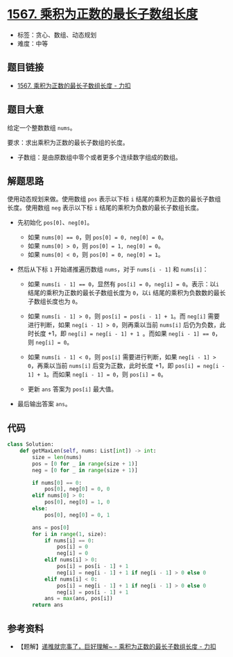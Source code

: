 # [1567. 乘积为正数的最长子数组长度](https://leetcode.cn/problems/maximum-length-of-subarray-with-positive-product/)

- 标签：贪心、数组、动态规划
- 难度：中等

## 题目链接

- [1567. 乘积为正数的最长子数组长度 - 力扣](https://leetcode.cn/problems/maximum-length-of-subarray-with-positive-product/)

## 题目大意

给定一个整数数组 `nums`。

要求：求出乘积为正数的最长子数组的长度。

- 子数组：是由原数组中零个或者更多个连续数字组成的数组。

## 解题思路

使用动态规划来做。使用数组 `pos` 表示以下标 `i` 结尾的乘积为正数的最长子数组长度。使用数组 `neg` 表示以下标 `i` 结尾的乘积为负数的最长子数组长度。

- 先初始化 `pos[0]`、`neg[0]`。
  - 如果 `nums[0] == 0`，则 `pos[0] = 0, neg[0] = 0`。
  - 如果 `nums[0] > 0`，则 `pos[0] = 1, neg[0] = 0`。
  - 如果 `nums[0] < 0`，则 `pos[0] = 0, neg[0] = 1`。

- 然后从下标 `1` 开始递推遍历数组 `nums`，对于 `nums[i - 1]` 和 `nums[i]`：

  - 如果 `nums[i - 1] == 0`，显然有 `pos[i] = 0`，`neg[i] = 0`。表示：以`i` 结尾的乘积为正数的最长子数组长度为 `0`，以`i` 结尾的乘积为负数数的最长子数组长度也为 `0`。

  - 如果 `nums[i - 1] > 0`，则 `pos[i] = pos[i - 1] + 1`。而 `neg[i]` 需要进行判断，如果 `neg[i - 1] > 0`，则再乘以当前 `nums[i]` 后仍为负数，此时长度 +1，即 `neg[i] = neg[i - 1] + 1 `。而如果 `neg[i - 1] == 0`，则 `neg[i] = 0`。

  - 如果 `nums[i - 1] < 0`，则 `pos[i]` 需要进行判断，如果 `neg[i - 1] > 0`，再乘以当前 `nums[i]` 后变为正数，此时长度 +1，即 `pos[i] = neg[i - 1] + 1`。而如果 `neg[i - 1] = 0`，则 `pos[i] = 0`。
  - 更新 `ans` 答案为 `pos[i]` 最大值。

- 最后输出答案 `ans`。

## 代码

```python
class Solution:
    def getMaxLen(self, nums: List[int]) -> int:
        size = len(nums)
        pos = [0 for _ in range(size + 1)]
        neg = [0 for _ in range(size + 1)]

        if nums[0] == 0:
            pos[0], neg[0] = 0, 0
        elif nums[0] > 0:
            pos[0], neg[0] = 1, 0
        else:
            pos[0], neg[0] = 0, 1

        ans = pos[0]
        for i in range(1, size):
            if nums[i] == 0:
                pos[i] = 0
                neg[i] = 0
            elif nums[i] > 0:
                pos[i] = pos[i - 1] + 1
                neg[i] = neg[i - 1] + 1 if neg[i - 1] > 0 else 0
            elif nums[i] < 0:
                pos[i] = neg[i - 1] + 1 if neg[i - 1] > 0 else 0
                neg[i] = pos[i - 1] + 1
            ans = max(ans, pos[i])
        return ans
```

## 参考资料

- 【题解】[递推就完事了，巨好理解~ - 乘积为正数的最长子数组长度 - 力扣](https://leetcode.cn/problems/maximum-length-of-subarray-with-positive-product/solution/di-tui-jiu-wan-shi-liao-ju-hao-li-jie-by-time-limi/)
